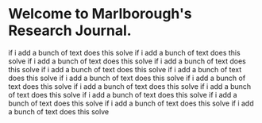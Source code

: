 # Welcome to Marlborough's Research Journal.

if i add a bunch of text does this solve if i add a bunch of text does this solve if i add a bunch of text does this solve if i add a bunch of text does this solve if i add a bunch of text does this solve if i add a bunch of text does this solve if i add a bunch of text does this solve if i add a bunch of text does this solve if i add a bunch of text does this solve if i add a bunch of text does this solve if i add a bunch of text does this solve if i add a bunch of text does this solve if i add a bunch of text does this solve if i add a bunch of text does this solve 
